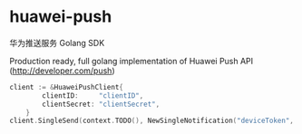 # huawei-push
华为推送服务 Golang SDK

Production ready, full golang implementation of Huawei Push API (http://developer.com/push)

```Go
client := &HuaweiPushClient{
		clientID:     "clientID",
		clientSecret: "clientSecret",
	}
client.SingleSend(context.TODO(), NewSingleNotification("deviceToken", "message").SetRequestID("requestID").SetHighPriority())
```